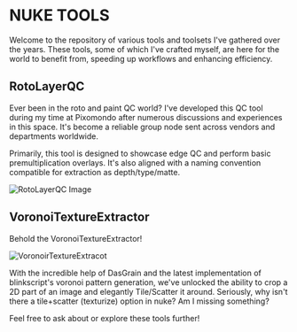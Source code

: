 # NUKE TOOLS

Welcome to the repository of various tools and toolsets I've gathered over the years. These tools, some of which I've crafted myself, are here for the world to benefit from, speeding up workflows and enhancing efficiency.

## RotoLayerQC

Ever been in the roto and paint QC world? I've developed this QC tool during my time at Pixomondo after numerous discussions and experiences in this space. It's become a reliable group node sent across vendors and departments worldwide.

Primarily, this tool is designed to showcase edge QC and perform basic premultiplication overlays. It's also aligned with a naming convention compatible for extraction as depth/type/matte.

![RotoLayerQC Image](https://user-images.githubusercontent.com/17770267/169212592-386c4d5b-edb4-4c1a-ac30-5128d7af8c42.png)

## VoronoiTextureExtractor

Behold the VoronoiTextureExtractor!

![VoronoirTextureExtracot](https://user-images.githubusercontent.com/17770267/169202304-e38bea1e-bde2-4fb3-9ee0-fe6cd8ced3b2.jpg)

With the incredible help of DasGrain and the latest implementation of blinkscript's voronoi pattern generation, we've unlocked the ability to crop a 2D part of an image and elegantly Tile/Scatter it around. Seriously, why isn't there a tile+scatter (texturize) option in nuke? Am I missing something?

Feel free to ask about or explore these tools further!
